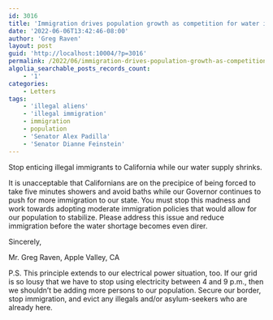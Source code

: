 ```yaml
---
id: 3016
title: 'Immigration drives population growth as competition for water increases in California'
date: '2022-06-06T13:42:46-08:00'
author: 'Greg Raven'
layout: post
guid: 'http://localhost:10004/?p=3016'
permalink: /2022/06/immigration-drives-population-growth-as-competition-for-water-increases-in-california/
algolia_searchable_posts_records_count:
    - '1'
categories:
    - Letters
tags:
    - 'illegal aliens'
    - 'illegal immigration'
    - immigration
    - population
    - 'Senator Alex Padilla'
    - 'Senator Dianne Feinstein'
---
```


Stop enticing illegal immigrants to California while our water supply shrinks.

It is unacceptable that Californians are on the precipice of being forced to take five minutes showers and avoid baths while our Governor continues to push for more immigration to our state. You must stop this madness and work towards adopting moderate immigration policies that would allow for our population to stabilize. Please address this issue and reduce immigration before the water shortage becomes even direr.

Sincerely,

Mr. Greg Raven, Apple Valley, CA

P.S. This principle extends to our electrical power situation, too. If our grid is so lousy that we have to stop using electricity between 4 and 9 p.m., then we shouldn’t be adding more persons to our population. Secure our border, stop immigration, and evict any illegals and/or asylum-seekers who are already here.